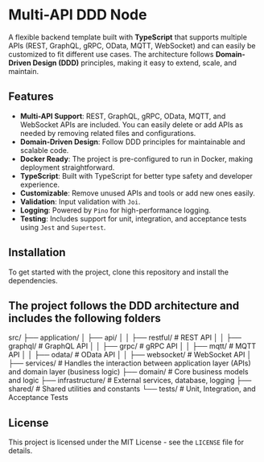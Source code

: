 # Multi-API DDD Node

A flexible backend template built with **TypeScript** that supports multiple APIs (REST, GraphQL, gRPC, OData, MQTT, WebSocket) and can easily be customized to fit different use cases. The architecture follows **Domain-Driven Design (DDD)** principles, making it easy to extend, scale, and maintain.

## Features

- **Multi-API Support**: REST, GraphQL, gRPC, OData, MQTT, and WebSocket APIs are included. You can easily delete or add APIs as needed by removing related files and configurations.
- **Domain-Driven Design**: Follow DDD principles for maintainable and scalable code.
- **Docker Ready**: The project is pre-configured to run in Docker, making deployment straightforward.
- **TypeScript**: Built with TypeScript for better type safety and developer experience.
- **Customizable**: Remove unused APIs and tools or add new ones easily.
- **Validation**: Input validation with `Joi`.
- **Logging**: Powered by `Pino` for high-performance logging.
- **Testing**: Includes support for unit, integration, and acceptance tests using `Jest` and `Supertest`.

## Installation

To get started with the project, clone this repository and install the dependencies.

## The project follows the DDD architecture and includes the following folders
src/
├── application/
│   ├── api/
│   │   ├── restful/          # REST API
│   │   ├── graphql/          # GraphQL API
│   │   ├── grpc/             # gRPC API
│   │   ├── mqtt/             # MQTT API
│   │   ├── odata/            # OData API
│   │   ├── websocket/        # WebSocket API
│   ├── services/             # Handles the interaction between application layer (APIs) and domain layer (business logic)
├── domain/                   # Core business models and logic
├── infrastructure/            # External services, database, logging
├── shared/                    # Shared utilities and constants
└── tests/                     # Unit, Integration, and Acceptance Tests

## License
This project is licensed under the MIT License - see the `LICENSE` file for details.
